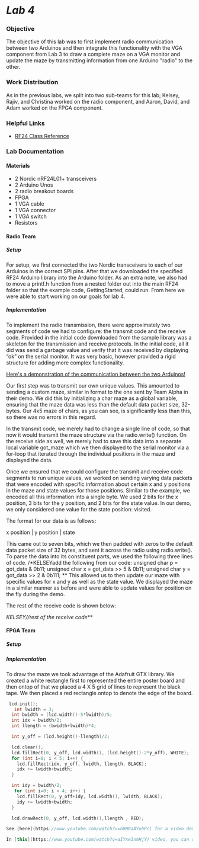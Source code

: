 # __*Lab 4*__

### Objective
The objective of this lab was to first implement radio communication between two Arduinos and then integrate this functionality with the VGA component from Lab 3 to draw a complete maze on a VGA monitor and update the maze by transmitting information from one Arduino "radio" to the other.

### Work Distribution
As in the previous labs, we split into two sub-teams for this lab; Kelsey, Rajiv, and Christina worked on the radio component, and Aaron, David, and Adam worked on the FPGA component.

### Helpful Links
* [RF24 Class Reference](http://maniacbug.github.io/RF24/classRF24.html)

### Lab Documentation

#### Materials
* 2 Nordic nRF24L01+ transceivers
* 2 Arduino Unos
* 2 radio breakout boards
* FPGA
* 1 VGA cable
* 1 VGA connector
* 1 VGA switch
* Resistors

#### Radio Team

##### Setup
For setup, we first connected the two Nordic transceivers to each of our Arduinos in the correct SPI pins. After that we downloaded the specified RF24 Arduino library into the Arduino folder. As an extra note, we also had to move a printf.h function from a nested folder out into the main RF24 folder so that the example code, GettingStarted, could run. From here we were able to start working on our goals for lab 4.

##### Implementation
To implement the radio transmission, there were approximately two segments of code we had to configure: the transmit code and the receive code. Provided in the initial code downloaded from the sample library was a skeleton for the transmission and receive protocols. In the initial code, all it did was send a garbage value and verify that it was received by displaying “ok” on the serial monitor. It was very basic, however provided a rigid structure for adding more complex functionality.

[Here's a demonstration of the communication between the two Arduinos!](https://www.youtube.com/watch?v=0cg3QgOLpR0)

Our first step was to transmit our own unique values. This amounted to sending a custom maze, similar in format to the one sent by Team Alpha in their demo. We did this by initializing a char maze as a global variable, ensuring that the maze data was less than the default data packet size, 32-bytes. Our 4x5 maze of chars, as you can see, is significantly less than this, so there was no errors in this regard.

In the transmit code, we merely had to change a single line of code, so that now it would transmit the maze structure via the radio.write() function. On the receive side as well, we merely had to save this data into a separate local variable got_maze which we then displayed to the serial monitor via a for-loop that iterated through the individual positions in the maze and displayed the data.

Once we ensured that we could configure the transmit and receive code segments to run unique values, we worked on sending varying data packets that were encoded with specific information about certain x and y positions in the maze and state values for those positions. Similar to the example, we encoded all this information into a single byte. We used 2 bits for the x position, 3 bits for the y position, and 2 bits for the state value. In our demo, we only considered one value for the state position: visited.

The format for our data is as follows:

x position | y position | state

This came out to seven bits, which we then padded with zeros to the default data packet size of 32 bytes, and sent it across the radio using radio.write(). To parse the data into its constituent parts, we used the following three lines of code.
/*KELSEYadd the following from our code:
unsigned char p = got_data & 0b11;
        unsigned char x = got_data >> 5 & 0b11;
        unsigned char y = got_data >> 2 & 0b111;
**
This allowed us to then update our maze with specific values for x and y as well as the state value. We displayed the maze in a similar manner as before and were able to update values for position on the fly during the demo.

The rest of the receive code is shown below:

*KELSEY//rest of the receive code***

#### FPGA Team

##### Setup

##### Implementation
To draw the maze we took advantage of the Adafruit GTX library. We created a white rectangle first to represented the entire poster board and then ontop of that we placed a 4 X 5 grid of lines to represent the black tape. We then placed a red rectangle ontop to denote the edge of the board.
```c++
 lcd.init();
   int lwidth = 3;
  int bwidth = (lcd.width()-5*lwidth)/5;
  int idx = bwidth/2;
  int llength = (bwidth+lwidth)*4;

  int y_off = (lcd.height()-llength)/2;

  lcd.clear();
  lcd.fillRect(0, y_off, lcd.width(), (lcd.height()-2*y_off), WHITE);
  for (int i=0; i < 5; i++) {
    lcd.fillRect(idx, y_off, lwidth, llength, BLACK);
    idx += lwidth+bwidth;
  }

  int idy = bwidth/2;
   for (int i=0; i < 4; i++) {
    lcd.fillRect(0, y_off+idy, lcd.width(), lwidth, BLACK);
    idy += lwidth+bwidth;
  }

  lcd.drawRect(0, y_off, lcd.width(),llength , RED);

See [here](https://www.youtube.com/watch?v=G8H8aAYuhPc) for a video demonstration of our extended display!

In [this](https://www.youtube.com/watch?v=aIYxe3nmHjY) video, you can see a demonstration of how we transmitted randomly generated coordinates from the transmitter radio to the receiver radio and then used this data to update our maze grid.
